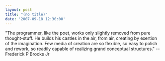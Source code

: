 ```yaml
---
layout: post
title: "(no title)"
date: '2007-09-18 12:30:00'
---
```


"The programmer, like the poet, works only slightly removed from pure thought-stuff. He builds his castles in the air, from air, creating by exertion of the imagination. Few media of creation are so flexible, so easy to polish and rework, so readily capable of realizing grand conceptual structures." --Frederick P Brooks Jr